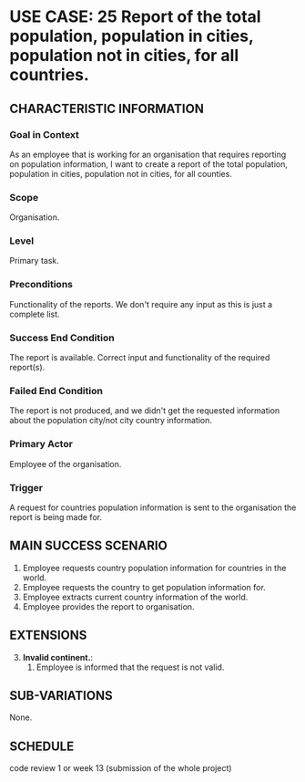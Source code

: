 # USE CASE: 25 Report of the total population, population in cities, population not in cities, for all countries.

## CHARACTERISTIC INFORMATION

### Goal in Context

As an employee that is working for an organisation that requires reporting on population information, I want to create a report of the total population, population in cities, population not in cities, for all counties.

### Scope

Organisation.

### Level

Primary task.

### Preconditions

Functionality of the reports. We don't require any input as this is just a complete list.

### Success End Condition

The report is available. Correct input and functionality of the required report(s).

### Failed End Condition

The report is not produced, and we didn't get the requested information about the population city/not city country information.

### Primary Actor

Employee of the organisation.

### Trigger

A request for countries population information is sent to the organisation the report is being made for.

## MAIN SUCCESS SCENARIO

1. Employee requests country population information for countries in the world.
2. Employee requests the country to get population information for.
3. Employee extracts current country information of the world.
4. Employee provides the report to organisation.

## EXTENSIONS

3. **Invalid continent.**:
    1. Employee is informed that the request is not valid.

## SUB-VARIATIONS

None.

## SCHEDULE

code review 1 or week 13 (submission of the whole project)